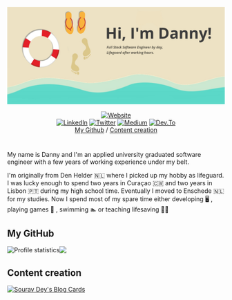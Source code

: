 ![Danny's Banner](./img/banner.jpg)
<p align="center">
<a href="https://dannyverpoort.dev" /><img alt="Website" src="https://img.shields.io/website?down_color=red&down_message=down&up_color=green&up_message=up&url=https%3A%2F%2Fdannyverpoort.dev%2F&logo=node.js"></a><br />
<a href="https://linkedin.com/in/dannyverpoort"><img alt="LinkedIn" src="https://img.shields.io/badge/LinkedIn--green?logo=linkedin&style=social" /></a>
<a href="https://twitter.com/dannyverp?ref_src=twsrc%5Etfw"><img alt="Twitter" src="https://img.shields.io/badge/Twitter--green?logo=twitter&style=social" /></a>
<a href="https://medium.com/@dannyverpoort"><img alt="Medium" src="https://img.shields.io/badge/Medium--green?logo=medium&style=social" /></a>
<a href="http://dev.to/dannyverp"><img alt="Dev.To" src="https://img.shields.io/badge/Dev.to--green?logo=dev.to&style=social" /></a><br />
<a href="#my-github">My Github</a> / <a href="#content-creation">Content creation</a>
</p>
<h1></h1>
<p>My name is Danny and I'm an applied university graduated software engineer with a few years of working experience under my belt.</p>
<p>I'm originally from Den Helder 🇳🇱 where I picked up my hobby as lifeguard. I was lucky enough to spend two years in Curaçao 🇨🇼  and two years in Lisbon 🇵🇹  during my high school time. Eventually I moved to Enschede 🇳🇱  for my studies. Now I spend most of my spare time either developing 🖥️  , playing games 🎲 , swimming 🏊  or teaching lifesaving  👨‍🏫</p>

## My GitHub
<img align="left" alt="Profile statistics" src="https://github-readme-stats.vercel.app/api?username=dannyverp&show_icons=true&theme=default)](https://github.com/dannyverp/" />
<img src= "https://github-readme-stats.vercel.app/api/top-langs/?username=dannyverp&layout=demo">

## Content creation
[![Sourav Dey's Blog Cards](https://github-cards-external-blogs.souravdey777.vercel.app/getMediumBlogs?username=dannyverpoort&type=horizontal&limit=5)](https://medium.com/@dannyverpoort)